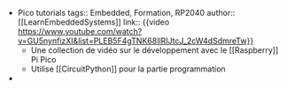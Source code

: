 - Pico tutorials
  tags:: Embedded, Formation, RP2040
  author:: [[LearnEmbeddedSystems]]
  link:: {{video https://www.youtube.com/watch?v=GU5nynfizXI&list=PLEB5F4gTNK68IlRIJtcJ_2cW4dSdmreTw}}
	- Une collection de vidéo sur le développement avec le [[Raspberry]] Pi Pico
	- Utilise [[CircuitPython]] pour la partie programmation
-